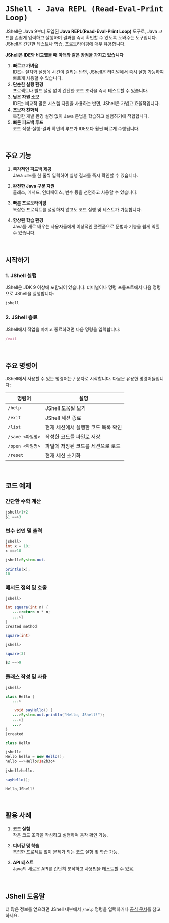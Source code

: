 # `JShell - Java REPL (Read-Eval-Print Loop)`

JShell은 Java 9부터 도입된 **Java REPL(Read-Eval-Print Loop)** 도구로, Java 코드를 손쉽게 입력하고 실행하며 결과를 즉시 확인할 수 있도록 도와주는 도구입니다.
JShell은 간단한 테스트나 학습, 프로토타이핑에 매우 유용합니다.

__JShell은 IDE와 비교했을 때 아래와 같은 장점을 가지고 있습니다__

1. **빠르고 가벼움**  
   IDE는 설치와 설정에 시간이 걸리는 반면, JShell은 터미널에서 즉시 실행 가능하여 빠르게 사용할 수 있습니다.
2. **단순한 실행 환경**  
   프로젝트나 빌드 설정 없이 간단한 코드 조각을 즉시 테스트할 수 있습니다.
3. **낮은 자원 소모**  
   IDE는 비교적 많은 시스템 자원을 사용하는 반면, JShell은 가볍고 효율적입니다.
4. **초보자 친화적**  
   복잡한 개발 환경 설정 없이 Java 문법을 학습하고 실험하기에 적합합니다.
5. **빠른 피드백 루프**  
   코드 작성-실행-결과 확인의 루프가 IDE보다 훨씬 빠르게 수행됩니다.

<br>

## 주요 기능

1. **즉각적인 피드백 제공**  
   Java 코드를 한 줄씩 입력하여 실행 결과를 즉시 확인할 수 있습니다.

2. **완전한 Java 구문 지원**  
   클래스, 메서드, 인터페이스, 변수 등을 선언하고 사용할 수 있습니다.

3. **빠른 프로토타이핑**  
   복잡한 프로젝트를 설정하지 않고도 코드 실행 및 테스트가 가능합니다.

4. **향상된 학습 환경**  
   Java를 새로 배우는 사용자들에게 이상적인 플랫폼으로 문법과 기능을 쉽게 익힐 수 있습니다.



<br>

## 시작하기

### 1. JShell 실행

JShell은 JDK 9 이상에 포함되어 있습니다. 터미널이나 명령 프롬프트에서 다음 명령으로 JShell을 실행합니다:

```bash
jshell
```

### 2. JShell 종료

JShell에서 작업을 마치고 종료하려면 다음 명령을 입력합니다:

```javascript
/exit
```



<br>

## 주요 명령어

JShell에서 사용할 수 있는 명령어는 `/` 문자로 시작합니다. 다음은 유용한 명령어들입니다:

| 명령어           | 설명                                     |
|-------------------|------------------------------------------|
| `/help`           | JShell 도움말 보기                      |
| `/exit`           | JShell 세션 종료                       |
| `/list`           | 현재 세션에서 실행한 코드 목록 확인     |
| `/save <파일명>`  | 작성한 코드를 파일로 저장               |
| `/open <파일명>`  | 파일에 저장된 코드를 세션으로 로드       |
| `/reset`          | 현재 세션 초기화                       |



<br>

## 코드 예제

### 간단한 수학 계산

```java
jshell>1+2
$1 ==>3
```

### 변수 선언 및 출력

```java
jshell>
int x = 10;
x ==>10

jshell>System.out.

println(x);
10
```

### 메서드 정의 및 호출

```java
jshell>

int square(int n) {
   ...>return n * n;
   ...>}
|
created method

square(int)

jshell>

square(3)

$2 ==>9
```

### 클래스 작성 및 사용

```java
jshell>

class Hello {
   ...>

    void sayHello() {
   ...>System.out.println("Hello, JShell!");
   ...>}
   ...>
}
|created

class Hello

jshell>
Hello hello = new Hello();
hello ==>Hello@1a2b3c4

jshell>hello.

sayHello();

Hello,JShell!
```



<br>

## 활용 사례

1. **코드 실험**  
   작은 코드 조각을 작성하고 실행하며 동작 확인 가능.

2. **디버깅 및 학습**  
   복잡한 프로젝트 없이 문제가 되는 코드 실험 및 학습 가능.

3. **API 테스트**  
   Java의 새로운 API를 간단히 분석하고 사용법을 테스트할 수 있음.



<br>

## JShell 도움말

더 많은 정보를 얻으려면 JShell 내부에서 `/help` 명령을 입력하거나 [공식 문서](https://docs.oracle.com/javase/9/tools/jshell.htm)를 참고하세요.

